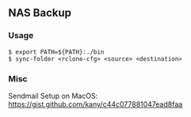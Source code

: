 ## NAS Backup

### Usage

```
$ export PATH=${PATH}:./bin
$ sync-folder <rclone-cfg> <source> <destination>
```

### Misc

Sendmail Setup on MacOS:
https://gist.github.com/kany/c44c077881047ead8faa
